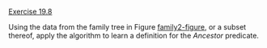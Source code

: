 [Exercise 19.8](19-8/)

Using the data from the family tree in
Figure [family2-figure](#/), or a subset thereof, apply the
algorithm to learn a definition for the ${Ancestor}$ predicate.
